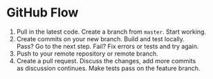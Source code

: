 # GitHub Flow

1. Pull in the latest code. Create a branch from `master`. Start working.
2. Create commits on your new branch. Build and test locally.  
   Pass? Go to the next step. Fail? Fix errors or tests and try again.
3. Push to your remote repository or remote branch.
4. Create a pull request. Discuss the changes, add more commits  
   as discussion continues. Make tests pass on the feature branch.
